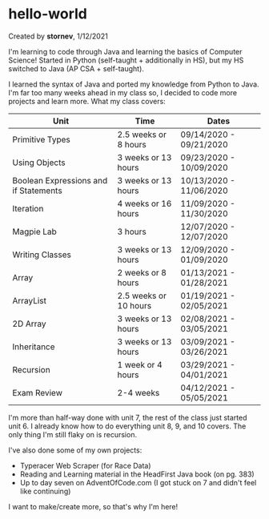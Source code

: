 # hello-world
Created by __stornev__, 1/12/2021

I'm learning to code through Java and learning the basics of Computer Science!
Started in Python (self-taught + additionally in HS), but my HS switched to Java (AP CSA + self-taught).

I learned the syntax of Java and ported my knowledge from Python to Java.
I'm far too many weeks ahead in my class so, I decided to code more projects and learn more.
What my class covers:

| Unit                                  |        Time           |         Dates           |
|---------------------------------------|-----------------------|-------------------------|
| Primitive Types                       | 2.5 weeks or 8 hours  | 09/14/2020 - 09/21/2020 |
| Using Objects                         | 3 weeks or 13 hours   | 09/23/2020 - 10/09/2020 |
| Boolean Expressions and if Statements | 3 weeks or 13 hours   | 10/13/2020 - 11/06/2020 |
| Iteration                             | 4 weeks or 16 hours   | 11/09/2020 - 11/30/2020 |
| Magpie Lab                            | 3 hours               | 12/07/2020 - 12/07/2020 |
| Writing Classes                       | 3 weeks or 13 hours   | 12/09/2020 - 01/09/2020 |
| Array                                 | 2 weeks or 8 hours    | 01/13/2021 - 01/28/2021 |
| ArrayList                             | 2.5 weeks or 10 hours | 01/19/2021 - 02/05/2021 |
| 2D Array                              | 3 weeks or 13 hours   | 02/08/2021 - 03/05/2021 |
| Inheritance                           | 3 weeks or 13 hours   | 03/09/2021 - 03/26/2021 |
| Recursion                             | 1 week or 4 hours     | 03/29/2021 - 04/01/2021 |
| Exam Review                           | 2-4 weeks             | 04/12/2021 - 05/05/2021 |

I'm more than half-way done with unit 7, the rest of the class just started unit 6.
I already know how to do everything unit 8, 9, and 10 covers.
The only thing I'm still flaky on is recursion.

I've also done some of my own projects:
* Typeracer Web Scraper (for Race Data)
* Reading and Learning material in the HeadFirst Java book (on pg. 383)
* Up to day seven on AdventOfCode.com (I got stuck on 7 and didn't feel like continuing)

I want to make/create more, so that's why I'm here!

